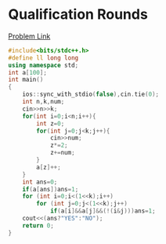# Qualification Rounds

[Problem Link](https://codeforces.com/problemset/problem/868/C)

```cpp
#include<bits/stdc++.h>
#define ll long long
using namespace std;
int a[100];
int main()
{
    ios::sync_with_stdio(false),cin.tie(0);
    int n,k,num;
    cin>>n>>k;
    for(int i=0;i<n;i++){
        int z=0;
        for(int j=0;j<k;j++){
            cin>>num;
            z*=2;
            z+=num;
        }
        a[z]++;
    }
    int ans=0;
    if(a[ans])ans=1;
    for (int i=0;i<(1<<k);i++)
		for (int j=0;j<(1<<k);j++)
			if(a[i]&&a[j]&&(!(i&j)))ans=1;
	cout<<(ans?"YES":"NO");
    return 0;
}
```

